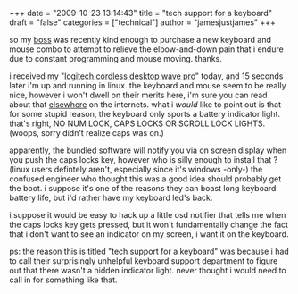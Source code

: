 +++
date = "2009-10-23 13:14:43"
title = "tech support for a keyboard"
draft = "false"
categories = ["technical"]
author = "jamesjustjames"
+++

so my <a href="http://www.cs.mcgill.ca/">boss</a> was recently kind enough to purchase a new keyboard and mouse combo to attempt to relieve the elbow-and-down pain that i endure due to constant programming and mouse moving. thanks.

i received my "<a href="http://www.logitech.com/index.cfm/keyboards/keyboard_mice_combos/devices/4677&amp;cl=US,EN">logitech cordless desktop wave pro</a>" today, and 15 seconds later i'm up and running in linux. the keyboard and mouse seem to be really nice, however i won't dwell on their merits here, i'm sure you can read about that <a href="http://www.aselabs.com/articles.php?id=279">elsewhere</a> on the internets. what i <em>would</em> like to point out is that for some stupid reason, the keyboard only sports a battery indicator light. that's right, NO NUM LOCK, CAPS LOCKS OR SCROLL LOCK LIGHTS. (woops, sorry didn't realize caps was on.)

apparently, the bundled software will notify you via on screen display when you push the caps locks key, however who is silly enough to install that ? (linux users defintely aren't, especially since it's windows -only-) the confused engineer who thought this was a good idea should probably get the boot. i suppose it's one of the reasons they can boast long keyboard battery life, but i'd rather have my keyboard led's back.

i suppose it would be easy to hack up a little osd notifier that tells me when the caps locks key gets pressed, but it won't fundamentally change the fact that i don't want to see an indicator on my screen, i want it on the keyboard.

ps: the reason this is titled "tech support for a keyboard" was because i had to call their surprisingly unhelpful keyboard support department to figure out that there wasn't a hidden indicator light. never thought i would need to call in for something like that.

